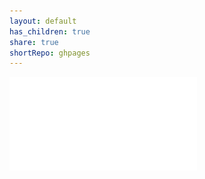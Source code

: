 ```yaml
---
layout: default   
has_children: true  
share: true    
shortRepo: ghpages  
---
```



![](./PersonalMusings/docs/images/FrontEnd_CSS.pdf)
